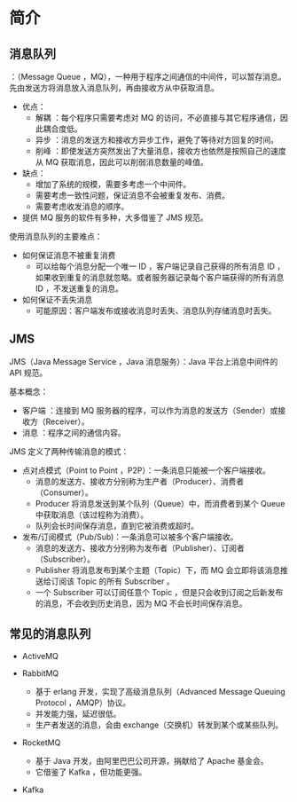 # 简介

## 消息队列

：（Message Queue ，MQ），一种用于程序之间通信的中间件，可以暂存消息。先由发送方将消息放入消息队列，再由接收方从中获取消息。
- 优点：
  - 解耦    ：每个程序只需要考虑对 MQ 的访问，不必直接与其它程序通信，因此耦合度低。
  - 异步    ：消息的发送方和接收方异步工作，避免了等待对方回复的时间。
  - 削峰    ：即使发送方突然发出了大量消息，接收方也依然是按照自己的速度从 MQ 获取消息，因此可以削弱消息数量的峰值。
- 缺点：
  - 增加了系统的规模，需要多考虑一个中间件。
  - 需要考虑一致性问题，保证消息不会被重复发布、消费。
  - 需要考虑收发消息的顺序。
- 提供 MQ 服务的软件有多种，大多借鉴了 JMS 规范。

使用消息队列的主要难点：
- 如何保证消息不被重复消费
  - 可以给每个消息分配一个唯一 ID ，客户端记录自己获得的所有消息 ID ，如果收到重复的消息就忽略。或者服务器记录每个客户端获得的所有消息 ID ，不发送重复的消息。
- 如何保证不丢失消息
  - 可能原因：客户端发布或接收消息时丢失、消息队列存储消息时丢失。

## JMS

JMS（Java Message Service ，Java 消息服务）：Java 平台上消息中间件的 API 规范。

基本概念：
- 客户端          ：连接到 MQ 服务器的程序，可以作为消息的发送方（Sender）或接收方（Receiver）。
- 消息            ：程序之间的通信内容。

JMS 定义了两种传输消息的模式：
- 点对点模式（Point to Point ，P2P）：一条消息只能被一个客户端接收。
  - 消息的发送方、接收方分别称为生产者（Producer）、消费者（Consumer）。
  - Producer 将消息发送到某个队列（Queue）中，而消费者到某个 Queue 中获取消息（该过程称为消费）。
  - 队列会长时间保存消息，直到它被消费或超时。
- 发布/订阅模式（Pub/Sub)：一条消息可以被多个客户端接收。
  - 消息的发送方、接收方分别称为发布者（Publisher）、订阅者（Subscriber）。
  - Publisher 将消息发布到某个主题（Topic）下，而 MQ 会立即将该消息推送给订阅该 Topic 的所有 Subscriber 。
  - 一个 Subscriber 可以订阅任意个 Topic ，但是只会收到订阅之后新发布的消息，不会收到历史消息，因为 MQ 不会长时间保存消息。

## 常见的消息队列

- ActiveMQ

- RabbitMQ
  - 基于 erlang 开发，实现了高级消息队列（Advanced Message Queuing Protocol ，AMQP）协议。
  - 并发能力强，延迟很低。
  - 生产者发送的消息，会由 exchange（交换机）转发到某个或某些队列。

- RocketMQ
  - 基于 Java 开发，由阿里巴巴公司开源，捐献给了 Apache 基金会。
  - 它借鉴了 Kafka ，但功能更强。

- Kafka
